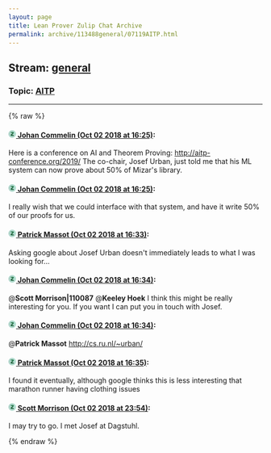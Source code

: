 ```yaml
---
layout: page
title: Lean Prover Zulip Chat Archive 
permalink: archive/113488general/07119AITP.html
---
```


## Stream: [general](index.html)
### Topic: [AITP](07119AITP.html)

---


{% raw %}
#### [![Click to go to Zulip](../../assets/img/zulip2.png) Johan Commelin (Oct 02 2018 at 16:25)](https://leanprover.zulipchat.com/#narrow/stream/113488-general/topic/AITP/near/135039308):
Here is a conference on AI and Theorem Proving: http://aitp-conference.org/2019/
The co-chair, Josef Urban, just told me that his ML system can now prove about 50% of Mizar's library.

#### [![Click to go to Zulip](../../assets/img/zulip2.png) Johan Commelin (Oct 02 2018 at 16:25)](https://leanprover.zulipchat.com/#narrow/stream/113488-general/topic/AITP/near/135039328):
I really wish that we could interface with that system, and have it write 50% of our proofs for us.

#### [![Click to go to Zulip](../../assets/img/zulip2.png) Patrick Massot (Oct 02 2018 at 16:33)](https://leanprover.zulipchat.com/#narrow/stream/113488-general/topic/AITP/near/135039900):
Asking google about Josef Urban doesn't immediately leads to what I was looking for...

#### [![Click to go to Zulip](../../assets/img/zulip2.png) Johan Commelin (Oct 02 2018 at 16:34)](https://leanprover.zulipchat.com/#narrow/stream/113488-general/topic/AITP/near/135039956):
@**Scott Morrison|110087** @**Keeley Hoek** I think this might be really interesting for you. If you want I can put you in touch with Josef.

#### [![Click to go to Zulip](../../assets/img/zulip2.png) Johan Commelin (Oct 02 2018 at 16:34)](https://leanprover.zulipchat.com/#narrow/stream/113488-general/topic/AITP/near/135039967):
@**Patrick Massot** http://cs.ru.nl/~urban/

#### [![Click to go to Zulip](../../assets/img/zulip2.png) Patrick Massot (Oct 02 2018 at 16:35)](https://leanprover.zulipchat.com/#narrow/stream/113488-general/topic/AITP/near/135040006):
I found it eventually, although google thinks this is less interesting that marathon runner having clothing issues

#### [![Click to go to Zulip](../../assets/img/zulip2.png) Scott Morrison (Oct 02 2018 at 23:54)](https://leanprover.zulipchat.com/#narrow/stream/113488-general/topic/AITP/near/135066481):
I may try to go. I met Josef at Dagstuhl.


{% endraw %}
